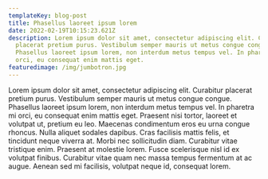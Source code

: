 ```yaml
---
templateKey: blog-post
title: Phasellus laoreet ipsum lorem
date: 2022-02-19T10:15:23.621Z
description: Lorem ipsum dolor sit amet, consectetur adipiscing elit. Curabitur
  placerat pretium purus. Vestibulum semper mauris ut metus congue congue.
  Phasellus laoreet ipsum lorem, non interdum metus tempus vel. In pharetra mi
  orci, eu consequat enim mattis eget.
featuredimage: /img/jumbotron.jpg
---
```

Lorem ipsum dolor sit amet, consectetur adipiscing elit. Curabitur placerat pretium purus. Vestibulum semper mauris ut metus congue congue. Phasellus laoreet ipsum lorem, non interdum metus tempus vel. In pharetra mi orci, eu consequat enim mattis eget. Praesent nisi tortor, laoreet et volutpat ut, pretium eu leo. Maecenas condimentum eros eu urna congue rhoncus. Nulla aliquet sodales dapibus. Cras facilisis mattis felis, et tincidunt neque viverra at. Morbi nec sollicitudin diam. Curabitur vitae tristique enim. Praesent at molestie lorem. Fusce scelerisque nisl id ex volutpat finibus. Curabitur vitae quam nec massa tempus fermentum at ac augue. Aenean sed mi facilisis, volutpat neque id, consequat lorem.
